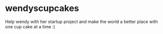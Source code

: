 # wendyscupcakes
Help wendy with her startup project and make the world a better place with one cup cake at a time :)
